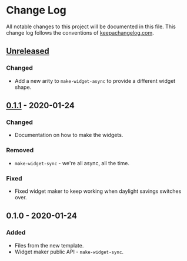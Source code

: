 # Change Log
All notable changes to this project will be documented in this file. This change log follows the conventions of [keepachangelog.com](http://keepachangelog.com/).

## [Unreleased]
### Changed
- Add a new arity to `make-widget-async` to provide a different widget shape.

## [0.1.1] - 2020-01-24
### Changed
- Documentation on how to make the widgets.

### Removed
- `make-widget-sync` - we're all async, all the time.

### Fixed
- Fixed widget maker to keep working when daylight savings switches over.

## 0.1.0 - 2020-01-24
### Added
- Files from the new template.
- Widget maker public API - `make-widget-sync`.

[Unreleased]: https://github.com/your-name/transcendentalism/compare/0.1.1...HEAD
[0.1.1]: https://github.com/your-name/transcendentalism/compare/0.1.0...0.1.1
